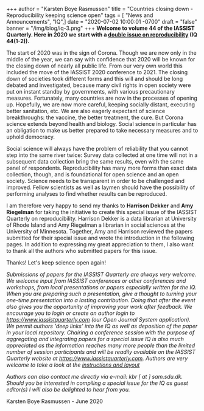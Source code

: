+++
author = "Karsten Boye Rasmussen"
title = "Countries closing down - Reproducibility keeping science open"
tags = [ "News and Announcements", "IQ",]
date = "2020-07-02 10:00:01 -0700"
draft = "false"
banner = "/img/blog/iq-3.png"
+++
**Welcome to volume 44 of the IASSIST Quarterly. Here in 2020 we start with a [double issue on reproducibility](https://www.iassistquarterly.com/index.php/iassist/issue/view/143) (IQ 44(1-2)).**

The start of 2020 was in the sign of Corona. Though we are now only in the middle of the year, we can say with confidence that 2020 will be known for the closing down of nearly all public life. From our very own world this included the move of the IASSIST 2020 conference to 2021. The closing down of societies took different forms and this will and should be long debated and investigated, because many civil rights in open society were put on instant standby by governments, with various precautionary measures. Fortunately, many countries are now in the processes of opening up. Hopefully, we are now more careful, keeping socially distant, executing better sanitation, etc. We are also eagerly expectant of science breakthroughs: the vaccine, the better treatment, the cure. But Corona science extends beyond health and biology. Social science in particular has an obligation to make us better prepared to take necessary measures and to uphold democracy.

Social science will always have the problem of reliability that you cannot step into the same river twice: Survey data collected at one time will not in a subsequent data collection bring the same results, even with the same panel of respondents. Reproducibility has many more forms than exact data collection, though, and is foundational for open science and an open society. Science needs to be transparent in order to be challenged and improved. Fellow scientists as well as laymen should have the possibility of performing analyses to find whether results can be reproduced.

I am therefore very happy to send my thanks to **Harrison Dekker** and **Amy Riegelman** for taking the initiative to create this special issue of the IASSIST Quarterly on reproducibility. Harrison Dekker is a data librarian at University of Rhode Island and Amy Riegelman a librarian in social sciences at the University of Minnesota. Together, Amy and Harrison reviewed the papers submitted for their special issue and wrote the introduction in the following pages. In addition to expressing my great appreciation to them, I also want to thank all the authors who submitted papers for this issue.

Thanks! Let's keep science open again!
 
*Submissions of papers for the IASSIST Quarterly are always very welcome. We welcome input from IASSIST conferences or other conferences and workshops, from local presentations or papers especially written for the IQ. When you are preparing such a presentation, give a thought to turning your one-time presentation into a lasting contribution. Doing that after the event also gives you the opportunity of improving your work after feedback. We encourage you to login or create an author login to https://www.iassistquarterly.com  (our Open Journal System application). We permit authors 'deep links' into the IQ as well as deposition of the paper in your local repository. Chairing a conference session with the purpose of aggregating and integrating papers for a special issue IQ is also much appreciated as the information reaches many more people than the limited number of session participants and will be readily available on the IASSIST Quarterly website at https://www.iassistquarterly.com.  Authors are very welcome to take a look at the [instructions and layout](https://www.iassistquarterly.com/index.php/iassist/about/submissions)*

*Authors can also contact me directly via e-mail: kbr [ at ] sam.sdu.dk.  Should you be interested in compiling a special issue for the IQ as guest editor(s) I will also be delighted to hear from you.*

Karsten Boye Rasmussen - June 2020 